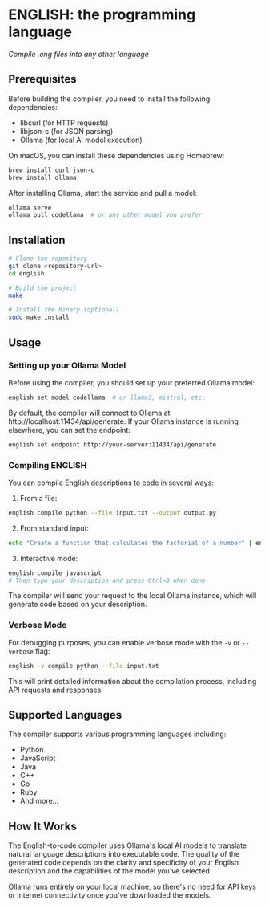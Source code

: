 # ENGLISH: the programming language

*Compile .eng files into any other language*

## Prerequisites

Before building the compiler, you need to install the following dependencies:

- libcurl (for HTTP requests)
- libjson-c (for JSON parsing)
- Ollama (for local AI model execution)

On macOS, you can install these dependencies using Homebrew:

```bash
brew install curl json-c
brew install ollama
```

After installing Ollama, start the service and pull a model:

```bash
ollama serve
ollama pull codellama  # or any other model you prefer
```

## Installation

```bash
# Clone the repository
git clone <repository-url>
cd english

# Build the project
make

# Install the binary (optional)
sudo make install
```

## Usage

### Setting up your Ollama Model

Before using the compiler, you should set up your preferred Ollama model:

```bash
english set model codellama  # or llama3, mistral, etc.
```

By default, the compiler will connect to Ollama at http://localhost:11434/api/generate. If your Ollama instance is running elsewhere, you can set the endpoint:

```bash
english set endpoint http://your-server:11434/api/generate
```

### Compiling ENGLISH

You can compile English descriptions to code in several ways:

1. From a file:

```bash
english compile python --file input.txt --output output.py
```

2. From standard input:

```bash
echo "Create a function that calculates the factorial of a number" | english compile python
```

3. Interactive mode:

```bash
english compile javascript
# Then type your description and press Ctrl+D when done
```

The compiler will send your request to the local Ollama instance, which will generate code based on your description.

### Verbose Mode

For debugging purposes, you can enable verbose mode with the `-v` or `--verbose` flag:

```bash
english -v compile python --file input.txt
```

This will print detailed information about the compilation process, including API requests and responses.

## Supported Languages

The compiler supports various programming languages including:
- Python
- JavaScript
- Java
- C++
- Go
- Ruby
- And more...

## How It Works

The English-to-code compiler uses Ollama's local AI models to translate natural language descriptions into executable code. The quality of the generated code depends on the clarity and specificity of your English description and the capabilities of the model you've selected.

Ollama runs entirely on your local machine, so there's no need for API keys or internet connectivity once you've downloaded the models.
